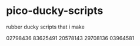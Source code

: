 # pico-ducky-scripts
rubber ducky scripts that i make 

02798436
83625491
20578143
29708136
03964581
